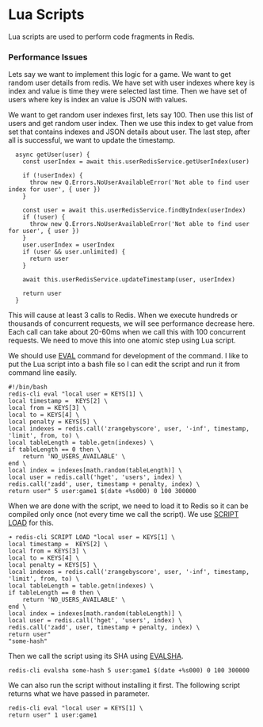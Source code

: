 # Lua Scripts

Lua scripts are used to perform code fragments in Redis.

### Performance Issues

Lets say we want to implement this logic for a game. We want to get random user details from redis. We have set with user indexes where key is index and value is time they were selected last time. Then we have set of users where key is index an value is JSON with values.

We want to get random user indexes first, lets say 100. Then use this list of users and get random user index. Then we use this index to get value from set that contains indexes and JSON details about user. The last step, after all is successful, we want to update the timestamp.

```
  async getUser(user) {
    const userIndex = await this.userRedisService.getUserIndex(user)

    if (!userIndex) {
      throw new Q.Errors.NoUserAvailableError('Not able to find user index for user', { user })
    }

    const user = await this.userRedisService.findByIndex(userIndex)
    if (!user) {
      throw new Q.Errors.NoUserAvailableError('Not able to find user for user', { user })
    }
    user.userIndex = userIndex
    if (user && user.unlimited) {
      return user
    }

    await this.userRedisService.updateTimestamp(user, userIndex)

    return user
  }
```

This will cause at least 3 calls to Redis. When we execute hundreds or thousands of concurrent requests, we will see performance decrease here. Each call can take about 20-60ms when we call this with 100 concurrent requests. We need to move this into one atomic step using Lua script.

We should use [EVAL](https://redis.io/commands/eval) command for development of the command. I like to put the Lua script into a bash file so I can edit the script and run it from command line easily.

```
#!/bin/bash
redis-cli eval "local user = KEYS[1] \
local timestamp =  KEYS[2] \
local from = KEYS[3] \
local to = KEYS[4] \
local penalty = KEYS[5] \
local indexes = redis.call('zrangebyscore', user, '-inf', timestamp, 'limit', from, to) \
local tableLength = table.getn(indexes) \
if tableLength == 0 then \
    return 'NO_USERS_AVAILABLE' \
end \
local index = indexes[math.random(tableLength)] \
local user = redis.call('hget', 'users', index) \
redis.call('zadd', user, timestamp + penalty, index) \
return user" 5 user:game1 $(date +%s000) 0 100 300000
```

When we are done with the script, we need to load it to Redis so it can be compiled only once \(not every time we call the script\). We use [SCRIPT LOAD](https://redis.io/commands/script-load) for this.

```
➜ redis-cli SCRIPT LOAD "local user = KEYS[1] \
local timestamp =  KEYS[2] \
local from = KEYS[3] \
local to = KEYS[4] \
local penalty = KEYS[5] \
local indexes = redis.call('zrangebyscore', user, '-inf', timestamp, 'limit', from, to) \
local tableLength = table.getn(indexes) \
if tableLength == 0 then \
    return 'NO_USERS_AVAILABLE' \
end \
local index = indexes[math.random(tableLength)] \
local user = redis.call('hget', 'users', index) \
redis.call('zadd', user, timestamp + penalty, index) \
return user"
"some-hash"
```

Then we call the script using its SHA using [EVALSHA](https://redis.io/commands/evalsha).

```
redis-cli evalsha some-hash 5 user:game1 $(date +%s000) 0 100 300000
```

We can also run the script without installing it first. The following script returns what we have passed in parameter.

```
redis-cli eval "local user = KEYS[1] \
return user" 1 user:game1 
```



